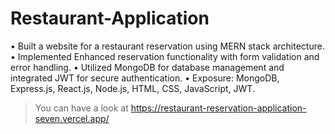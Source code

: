 # Restaurant-Application
• Built a website for a restaurant reservation using MERN stack architecture.
• Implemented Enhanced reservation functionality with form validation and error handling.
• Utilized MongoDB for database management and integrated JWT for secure authentication.
• Exposure: MongoDB, Express.js, React.js, Node.js, HTML, CSS, JavaScript, JWT.
> You can have a look at https://restaurant-reservation-application-seven.vercel.app/
